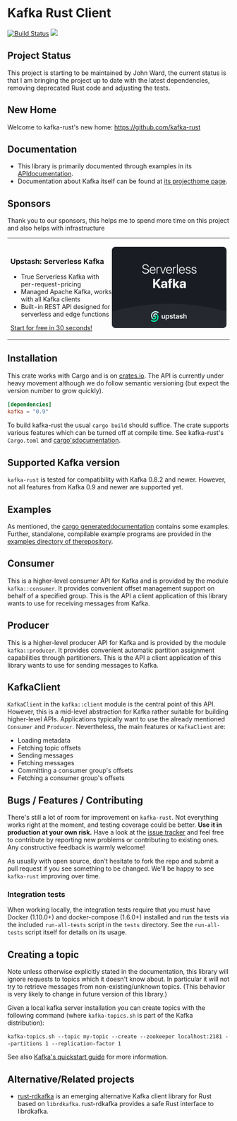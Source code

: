 # Kafka Rust Client

[![Build Status](https://travis-ci.org/spicavigo/kafka-rust.svg?branch=master)](https://travis-ci.org/spicavigo/kafka-rust) [![](http://meritbadge.herokuapp.com/kafka)](https://crates.io/crates/kafka)

## Project Status

This project is starting to be maintained by John Ward, the current status is that I am bringing the project up to date with the latest dependencies, removing deprecated Rust code and adjusting the tests.

## New Home

Welcome to kafka-rust's new home: https://github.com/kafka-rust

## Documentation

- This library is primarily documented through examples in its [APIdocumentation](https://docs.rs/kafka/).
- Documentation about Kafka itself can be found at [its projecthome page](http://kafka.apache.org/).

## Sponsors

Thank you to our sponsors, this helps me to spend more time on this project and also helps with infrastructure

<table>
<tr>
<td>
  <img width="1000" height="0">
    <a href="https://upstash.com/?utm_source=kafka-rust" >
  <img src="https://raw.githubusercontent.com/upstash/sponsorship/master/kafka.png" alt="Upstash" width="260" align="right">
  </a>

<h3>Upstash: Serverless Kafka</h3>

<ul>
    <li>True Serverless Kafka with per-request-pricing</li>
    <li>Managed Apache Kafka, works with all Kafka clients</li>
    <li>Built-in REST API designed for serverless and edge functions</li>
  </ul>

[Start for free in 30 seconds!](https://upstash.com/?utm_source=kafka-rust)

</td>
</tr>
</table>

## Installation

This crate works with Cargo and is on
[crates.io](https://crates.io/crates/kafka). The API is currently
under heavy movement although we do follow semantic versioning (but
expect the version number to grow quickly).

```toml
[dependencies]
kafka = "0.9"
```

To build kafka-rust the usual `cargo build` should suffice. The crate
supports various features which can be turned off at compile time.
See kafka-rust's `Cargo.toml` and [cargo'sdocumentation](http://doc.crates.io/manifest.html#the-features-section).

## Supported Kafka version

`kafka-rust` is tested for compatibility with Kafka 0.8.2 and newer. However,
not all features from Kafka 0.9 and newer are supported yet.

## Examples

As mentioned, the [cargo generateddocumentation](https://docs.rs/kafka/) contains some examples.
Further, standalone, compilable example programs are provided in the
[examples directory of therepository](https://github.com/spicavigo/kafka-rust/tree/master/examples).

## Consumer

This is a higher-level consumer API for Kafka and is provided by the
module `kafka::consumer`. It provides convenient offset management
support on behalf of a specified group. This is the API a client
application of this library wants to use for receiving messages from
Kafka.

## Producer

This is a higher-level producer API for Kafka and is provided by the
module `kafka::producer`. It provides convenient automatic partition
assignment capabilities through partitioners. This is the API a
client application of this library wants to use for sending messages
to Kafka.

## KafkaClient

`KafkaClient` in the `kafka::client` module is the central point of
this API. However, this is a mid-level abstraction for Kafka rather
suitable for building higher-level APIs. Applications typically want
to use the already mentioned `Consumer` and `Producer`.
Nevertheless, the main features or `KafkaClient` are:

- Loading metadata
- Fetching topic offsets
- Sending messages
- Fetching messages
- Committing a consumer group's offsets
- Fetching a consumer group's offsets

## Bugs / Features / Contributing

There's still a lot of room for improvement on `kafka-rust`.
Not everything works right at the moment, and testing coverage could be better.
**Use it in production at your own risk.** Have a look at the
[issue tracker](https://github.com/spicavigo/kafka-rust/issues) and feel free
to contribute by reporting new problems or contributing to existing
ones. Any constructive feedback is warmly welcome!

As usually with open source, don't hesitate to fork the repo and
submit a pull request if you see something to be changed. We'll be
happy to see `kafka-rust` improving over time.

### Integration tests

When working locally, the integration tests require that you must have
Docker (1.10.0+) and docker-compose (1.6.0+) installed and run the tests via the
included `run-all-tests` script in the `tests` directory. See the `run-all-tests`
script itself for details on its usage.

## Creating a topic

Note unless otherwise explicitly stated in the documentation, this
library will ignore requests to topics which it doesn't know about.
In particular it will not try to retrieve messages from
non-existing/unknown topics. (This behavior is very likely to change
in future version of this library.)

Given a local kafka server installation you can create topics with the
following command (where `kafka-topics.sh` is part of the Kafka
distribution):

```
kafka-topics.sh --topic my-topic --create --zookeeper localhost:2181 --partitions 1 --replication-factor 1
```

See also [Kafka's quickstart guide](https://kafka.apache.org/documentation.html#quickstart)
for more information.

## Alternative/Related projects

- [rust-rdkafka](https://github.com/fede1024/rust-rdkafka) is an emerging alternative Kafka client library for Rust based on
  `librdkafka`. rust-rdkafka provides a safe Rust interface to librdkafka.
